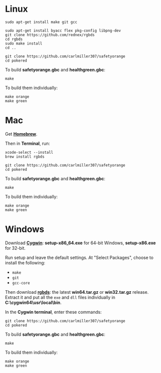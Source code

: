 # Linux

	sudo apt-get install make git gcc

	sudo apt-get install byacc flex pkg-config libpng-dev
	git clone https://github.com/rednex/rgbds
	cd rgbds
	sudo make install
	cd ..

	git clone https://github.com/carlmiller307/safetyorange
	cd pokered

To build **safetyorange.gbc** and **healthgreen.gbc**:

	make

To build them individually:

	make orange
	make green


# Mac

Get [**Homebrew**](http://brew.sh/).

Then in **Terminal**, run:

	xcode-select --install
	brew install rgbds

	git clone https://github.com/carlmiller307/safetyorange
	cd pokered

To build **safetyorange.gbc** and **healthgreen.gbc**:

	make

To build them individually:

	make orange
	make green


# Windows

Download [**Cygwin**](http://cygwin.com/install.html): **setup-x86_64.exe** for 64-bit Windows, **setup-x86.exe** for 32-bit.

Run setup and leave the default settings. At "Select Packages", choose to install the following:

- `make`
- `git`
- `gcc-core`

Then download [**rgbds**](https://github.com/rednex/rgbds/releases/): the latest **win64.tar.gz** or **win32.tar.gz** release. Extract it and put all the `exe` and `dll` files individually in **C:\cygwin64\usr\local\bin**.

In the **Cygwin terminal**, enter these commands:

	git clone https://github.com/carlmiller307/safetyorange
	cd pokered

To build **safetyorange.gbc** and **healthgreen.gbc**:

	make

To build them individually:

	make orange
	make green

